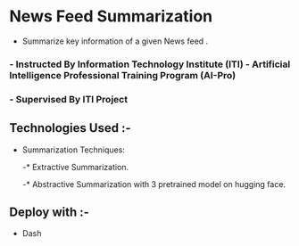 # News Feed Summarization 
- Summarize key information of a given News feed .

### - Instructed By Information Technology Institute (ITI) - Artificial Intelligence Professional Training Program (AI-Pro) 

### - Supervised By ITI Project

## Technologies Used :-
- Summarization Techniques:

	-* Extractive Summarization.
	
	-* Abstractive Summarization with 3 pretrained model on hugging face.

## Deploy with :-
- Dash
